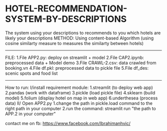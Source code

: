 # HOTEL-RECOMMENDATION-SYSTEM-BY-DESCRIPTIONS
The system using your descriptions to recommends to you which hotels are likely your descriptions
METHOD: Using content-based Algorithm (using cosine similarty measure to measures the similarty between hotels)

-------------------------------------------------------------------------------------------------
FILE:
  1.File APP2.py: deploy on streamlit + model
  2.File CAP2.ipynb: preprocessed data + Model demo
  3.File CRAWL-2.csv: data crawled from booking.vn
  4.File df.pkl: preprocessed data to pickle file
  5.File df_des: scenic spots and food list
  
-------------------------------------------------------------------------------------------------
How to run:
I/install requirement module:
  1.streamlit (to deploy web app)
  2.pandas (work with dataframe)
  3.pickle (load pickle file)
  4.sklearn (build model)
  5.folium (display hotel on map in web app)
  6.underthesea (process data)
II/ Open APP2.py
  1.change the path in pickle.load command to the right path in your computer
  2.run the command: streamlit run "the path to APP.2 in your computer"

contact me on fb: https://www.facebook.com/Ibrahimanhvic/
  
